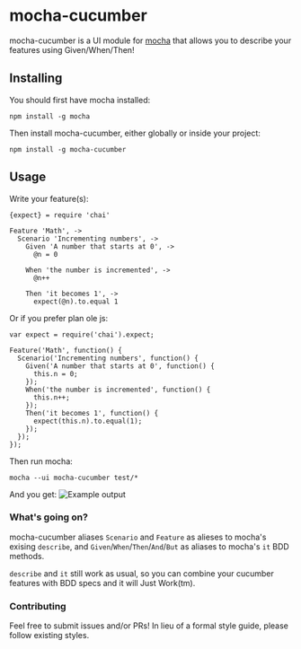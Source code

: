 # mocha-cucumber

mocha-cucumber is a UI module for [mocha](https://github.com/mochajs/mocha)
that allows you to describe your features using Given/When/Then!

## Installing

You should first have mocha installed:
```
npm install -g mocha
```

Then install mocha-cucumber, either globally or inside your project:
```
npm install -g mocha-cucumber
```


## Usage

Write your feature(s): 

```
{expect} = require 'chai'

Feature 'Math', ->
  Scenario 'Incrementing numbers', ->
    Given 'A number that starts at 0', ->
      @n = 0

    When 'the number is incremented', ->
      @n++

    Then 'it becomes 1', ->
      expect(@n).to.equal 1
```

Or if you prefer plan ole js:
```
var expect = require('chai').expect;

Feature('Math', function() {
  Scenario('Incrementing numbers', function() {
    Given('A number that starts at 0', function() {
      this.n = 0;
    });
    When('the number is incremented', function() {
      this.n++;
    });
    Then('it becomes 1', function() {
      expect(this.n).to.equal(1);
    });
  });
});
```

Then run mocha:
```
mocha --ui mocha-cucumber test/*
```

And you get:
![Example output](https://raw.github.com/zeevl/mocha-cucumber/master/example.png)

### What's going on?

mocha-cucumber aliases `Scenario` and `Feature` as alieses to mocha's 
exising `describe`, and `Given`/`When`/`Then`/`And`/`But` as aliases to mocha's 
`it` BDD methods.   

`describe` and `it` still work as usual, so you can combine your cucumber features
with BDD specs and it will Just Work(tm). 

### Contributing

Feel free to submit issues and/or PRs!  In lieu of a formal style guide, 
please follow existing styles.




